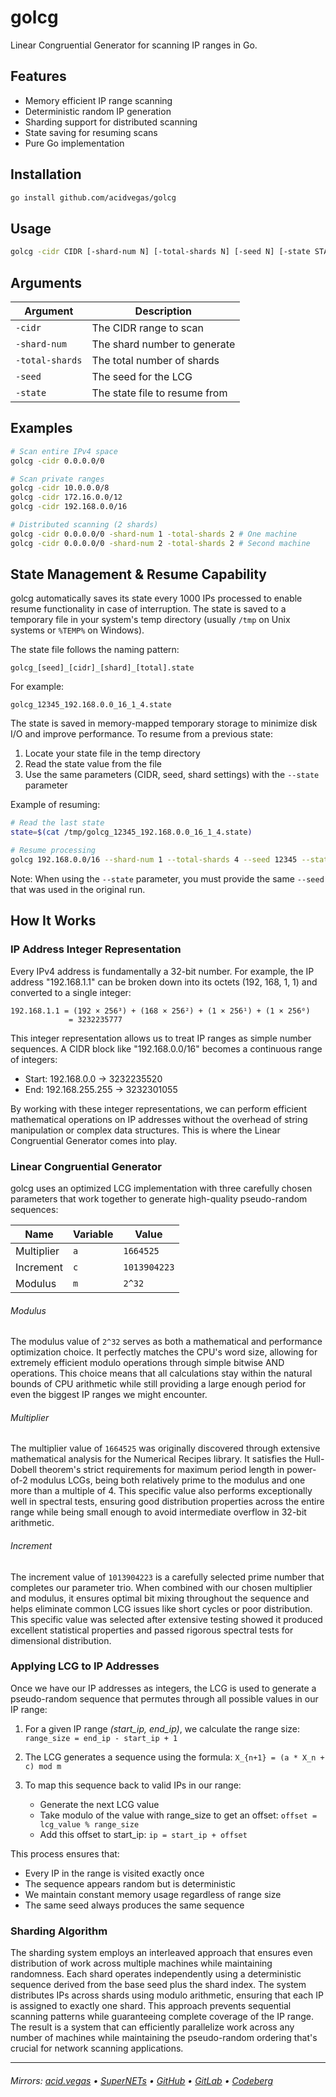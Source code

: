 # golcg
Linear Congruential Generator for scanning IP ranges in Go.

## Features
* Memory efficient IP range scanning
* Deterministic random IP generation
* Sharding support for distributed scanning
* State saving for resuming scans
* Pure Go implementation

## Installation 
```bash
go install github.com/acidvegas/golcg
```

## Usage
```bash
golcg -cidr CIDR [-shard-num N] [-total-shards N] [-seed N] [-state STATE]
```

## Arguments
| Argument        | Description                   |
| --------------- | ----------------------------- |
| `-cidr`         | The CIDR range to scan        |
| `-shard-num`    | The shard number to generate  |
| `-total-shards` | The total number of shards    |
| `-seed`         | The seed for the LCG          |
| `-state`        | The state file to resume from |

## Examples
```bash
# Scan entire IPv4 space
golcg -cidr 0.0.0.0/0

# Scan private ranges
golcg -cidr 10.0.0.0/8
golcg -cidr 172.16.0.0/12
golcg -cidr 192.168.0.0/16

# Distributed scanning (2 shards)
golcg -cidr 0.0.0.0/0 -shard-num 1 -total-shards 2 # One machine
golcg -cidr 0.0.0.0/0 -shard-num 2 -total-shards 2 # Second machine
```

## State Management & Resume Capability

golcg automatically saves its state every 1000 IPs processed to enable resume functionality in case of interruption. The state is saved to a temporary file in your system's temp directory (usually `/tmp` on Unix systems or `%TEMP%` on Windows).

The state file follows the naming pattern:
```
golcg_[seed]_[cidr]_[shard]_[total].state
```

For example:
```
golcg_12345_192.168.0.0_16_1_4.state
```

The state is saved in memory-mapped temporary storage to minimize disk I/O and improve performance. To resume from a previous state:

1. Locate your state file in the temp directory
2. Read the state value from the file
3. Use the same parameters (CIDR, seed, shard settings) with the `--state` parameter

Example of resuming:
```bash
# Read the last state
state=$(cat /tmp/golcg_12345_192.168.0.0_16_1_4.state)

# Resume processing
golcg 192.168.0.0/16 --shard-num 1 --total-shards 4 --seed 12345 --state $state
```

Note: When using the `--state` parameter, you must provide the same `--seed` that was used in the original run.

## How It Works

### IP Address Integer Representation

Every IPv4 address is fundamentally a 32-bit number. For example, the IP address "192.168.1.1" can be broken down into its octets (192, 168, 1, 1) and converted to a single integer:
```
192.168.1.1 = (192 × 256³) + (168 × 256²) + (1 × 256¹) + (1 × 256⁰)
             = 3232235777
```

This integer representation allows us to treat IP ranges as simple number sequences. A CIDR block like "192.168.0.0/16" becomes a continuous range of integers:
- Start: 192.168.0.0   → 3232235520
- End:   192.168.255.255 → 3232301055

By working with these integer representations, we can perform efficient mathematical operations on IP addresses without the overhead of string manipulation or complex data structures. This is where the Linear Congruential Generator comes into play.

### Linear Congruential Generator

golcg uses an optimized LCG implementation with three carefully chosen parameters that work together to generate high-quality pseudo-random sequences:

| Name       | Variable | Value        |
|------------|----------|--------------|
| Multiplier | `a`      | `1664525`    |
| Increment  | `c`      | `1013904223` |
| Modulus    | `m`      | `2^32`       |

###### Modulus
The modulus value of `2^32` serves as both a mathematical and performance optimization choice. It perfectly matches the CPU's word size, allowing for extremely efficient modulo operations through simple bitwise AND operations. This choice means that all calculations stay within the natural bounds of CPU arithmetic while still providing a large enough period for even the biggest IP ranges we might encounter.

###### Multiplier
The multiplier value of `1664525` was originally discovered through extensive mathematical analysis for the Numerical Recipes library. It satisfies the Hull-Dobell theorem's strict requirements for maximum period length in power-of-2 modulus LCGs, being both relatively prime to the modulus and one more than a multiple of 4. This specific value also performs exceptionally well in spectral tests, ensuring good distribution properties across the entire range while being small enough to avoid intermediate overflow in 32-bit arithmetic.

###### Increment
The increment value of `1013904223` is a carefully selected prime number that completes our parameter trio. When combined with our chosen multiplier and modulus, it ensures optimal bit mixing throughout the sequence and helps eliminate common LCG issues like short cycles or poor distribution. This specific value was selected after extensive testing showed it produced excellent statistical properties and passed rigorous spectral tests for dimensional distribution.

### Applying LCG to IP Addresses

Once we have our IP addresses as integers, the LCG is used to generate a pseudo-random sequence that permutes through all possible values in our IP range:

1. For a given IP range *(start_ip, end_ip)*, we calculate the range size: `range_size = end_ip - start_ip + 1`

2. The LCG generates a sequence using the formula: `X_{n+1} = (a * X_n + c) mod m`

3. To map this sequence back to valid IPs in our range:
   - Generate the next LCG value
   - Take modulo of the value with range_size to get an offset: `offset = lcg_value % range_size`
   - Add this offset to start_ip: `ip = start_ip + offset`

This process ensures that:
- Every IP in the range is visited exactly once
- The sequence appears random but is deterministic
- We maintain constant memory usage regardless of range size
- The same seed always produces the same sequence

### Sharding Algorithm

The sharding system employs an interleaved approach that ensures even distribution of work across multiple machines while maintaining randomness. Each shard operates independently using a deterministic sequence derived from the base seed plus the shard index. The system distributes IPs across shards using modulo arithmetic, ensuring that each IP is assigned to exactly one shard. This approach prevents sequential scanning patterns while guaranteeing complete coverage of the IP range. The result is a system that can efficiently parallelize work across any number of machines while maintaining the pseudo-random ordering that's crucial for network scanning applications.

---

###### Mirrors: [acid.vegas](https://git.acid.vegas/golcg) • [SuperNETs](https://git.supernets.org/acidvegas/golcg) • [GitHub](https://github.com/acidvegas/golcg) • [GitLab](https://gitlab.com/acidvegas/golcg) • [Codeberg](https://codeberg.org/acidvegas/golcg)

